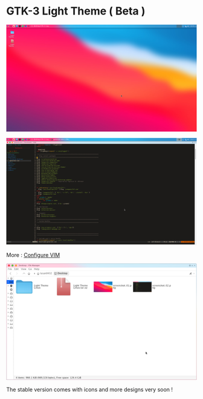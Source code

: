 # GTK-3 Light Theme ( Beta )

![Main Screenshot](screenshot_01.png)

![Vim Editor](screenshot_02.png)

More : [Configure VIM](https://github.com/las-nish/vim-config-and-theme)

![File Manager](screenshot_03.png)

The stable version comes with icons and more designs very soon !

